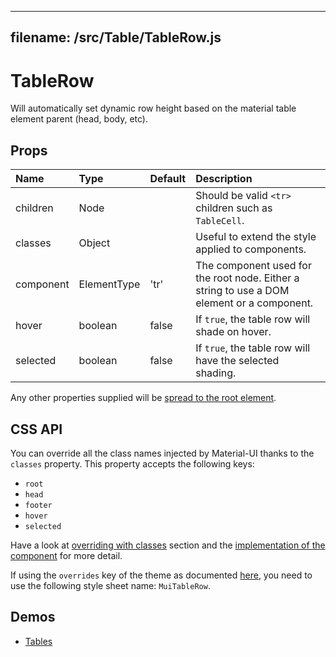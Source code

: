 <!--- This documentation is automatically generated, do not try to edit it. -->

---
filename: /src/Table/TableRow.js
---

# TableRow

Will automatically set dynamic row height
based on the material table element parent (head, body, etc).

## Props

| Name | Type | Default | Description |
|:-----|:-----|:--------|:------------|
| children | Node |  | Should be valid `<tr>` children such as `TableCell`. |
| classes | Object |  | Useful to extend the style applied to components. |
| component | ElementType | 'tr' | The component used for the root node. Either a string to use a DOM element or a component. |
| hover | boolean | false | If `true`, the table row will shade on hover. |
| selected | boolean | false | If `true`, the table row will have the selected shading. |

Any other properties supplied will be [spread to the root element](/customization/api#spread).

## CSS API

You can override all the class names injected by Material-UI thanks to the `classes` property.
This property accepts the following keys:
- `root`
- `head`
- `footer`
- `hover`
- `selected`

Have a look at [overriding with classes](/customization/overrides#overriding-with-classes) section
and the [implementation of the component](https://github.com/callemall/material-ui/tree/v1-beta/src/Table/TableRow.js)
for more detail.

If using the `overrides` key of the theme as documented
[here](/customization/themes#customizing-all-instances-of-a-component-type),
you need to use the following style sheet name: `MuiTableRow`.

## Demos

- [Tables](/demos/tables)

